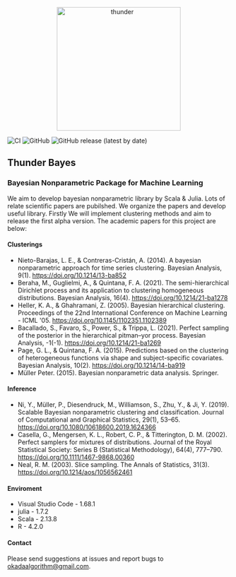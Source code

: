 <p align="center">
  <img src="https://jirotubuyaki.github.io/gimp/thunder.png" width="280px" alt="thunder"/>
</p>

![CI](https://github.com/jirotubuyaki/ThunderBayes/actions/workflows/ci.yml/badge.svg)
![GitHub](https://img.shields.io/github/license/jirotubuyaki/ThunderBayes)
![GitHub release (latest by date)](https://img.shields.io/github/v/release/jirotubuyaki/ThunderBayes)

## Thunder Bayes
### Bayesian Nonparametric Package for Machine Learning
We aim to develop bayesian nonparametric library by Scala & Julia. Lots of relate scientific papers are pubilshed.
We organize the papers and develop useful library. Firstly We will implement clustering methods and aim to release the first alpha version. The academic papers for this project are below: 

#### Clusterings

* Nieto-Barajas, L. E., &amp; Contreras-Cristán, A. (2014). A bayesian nonparametric approach for time series clustering. Bayesian Analysis, 9(1). https://doi.org/10.1214/13-ba852 
* Beraha, M., Guglielmi, A., &amp; Quintana, F. A. (2021). The semi-hierarchical Dirichlet process and its application to clustering homogeneous distributions. Bayesian Analysis, 16(4). https://doi.org/10.1214/21-ba1278 
* Heller, K. A., &amp; Ghahramani, Z. (2005). Bayesian hierarchical clustering. Proceedings of the 22nd International Conference on Machine Learning  - ICML '05. https://doi.org/10.1145/1102351.1102389 
* Bacallado, S., Favaro, S., Power, S., &amp; Trippa, L. (2021). Perfect sampling of the posterior in the hierarchical pitman–yor process. Bayesian Analysis, -1(-1). https://doi.org/10.1214/21-ba1269 
* Page, G. L., &amp; Quintana, F. A. (2015). Predictions based on the clustering of heterogeneous functions via shape and subject-specific covariates. Bayesian Analysis, 10(2). https://doi.org/10.1214/14-ba919 
* Müller Peter. (2015). Bayesian nonparametric data analysis. Springer. 

#### Inference

* Ni, Y., Müller, P., Diesendruck, M., Williamson, S., Zhu, Y., &amp; Ji, Y. (2019). Scalable Bayesian nonparametric clustering and classification. Journal of Computational and Graphical Statistics, 29(1), 53–65. https://doi.org/10.1080/10618600.2019.1624366 
* Casella, G., Mengersen, K. L., Robert, C. P., &amp; Titterington, D. M. (2002). Perfect samplers for mixtures of distributions. Journal of the Royal Statistical Society: Series B (Statistical Methodology), 64(4), 777–790. https://doi.org/10.1111/1467-9868.00360   
* Neal, R. M. (2003). Slice sampling. The Annals of Statistics, 31(3). https://doi.org/10.1214/aos/1056562461  

#### Enviroment
* Visual Studio Code - 1.68.1
* julia - 1.7.2
* Scala - 2.13.8
* R - 4.2.0

#### Contact
 Please send suggestions at issues and report bugs to okadaalgorithm@gmail.com.

